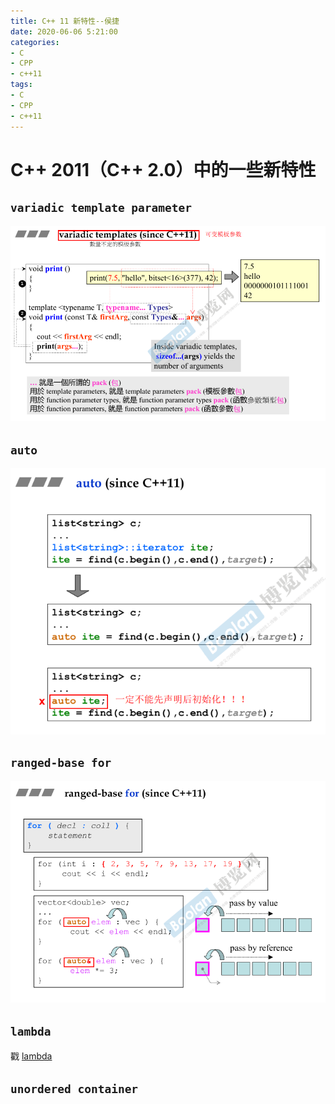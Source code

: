 ```yaml
---
title: C++ 11 新特性--侯捷
date: 2020-06-06 5:21:00
categories:
- C
- CPP
- c++11
tags:
- C
- CPP
- c++11
---
```


# C++ 2011（C++ 2.0）中的一些新特性

## **`variadic template parameter`**

![variadic template](./CPP_2011_new_features/variadic_parameter.png)

## `auto`

![auto](./CPP_2011_new_features/auto.png)

## `ranged-base for`

![range_based_for](./CPP_2011_new_features/range_based_for.png)

## `lambda`

戳 [lambda](./lambda.md)

## `unordered container`